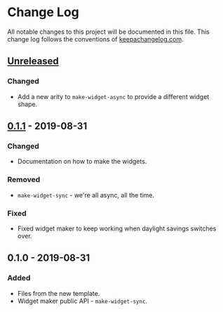 # Change Log
All notable changes to this project will be documented in this file. This change log follows the conventions of [keepachangelog.com](http://keepachangelog.com/).

## [Unreleased]
### Changed
- Add a new arity to `make-widget-async` to provide a different widget shape.

## [0.1.1] - 2019-08-31
### Changed
- Documentation on how to make the widgets.

### Removed
- `make-widget-sync` - we're all async, all the time.

### Fixed
- Fixed widget maker to keep working when daylight savings switches over.

## 0.1.0 - 2019-08-31
### Added
- Files from the new template.
- Widget maker public API - `make-widget-sync`.

[Unreleased]: https://github.com/your-name/depth-search/compare/0.1.1...HEAD
[0.1.1]: https://github.com/your-name/depth-search/compare/0.1.0...0.1.1
